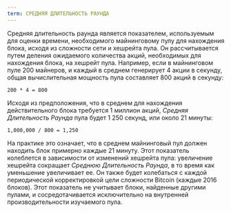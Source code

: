 ```yaml
---
term: СРЕДНЯЯ ДЛИТЕЛЬНОСТЬ РАУНДА
---
```


Средняя длительность раунда является показателем, используемым для оценки времени, необходимого майнинговому пулу для нахождения блока, исходя из сложности сети и хешрейта пула. Он рассчитывается путем деления ожидаемого количества акций, необходимых для нахождения блока, на хешрейт пула. Например, если в майнинговом пуле 200 майнеров, и каждый в среднем генерирует 4 акции в секунду, общая вычислительная мощность пула составляет 800 акций в секунду:

```text
200 * 4 = 800
```

Исходя из предположения, что в среднем для нахождения действительного блока требуется 1 миллион акций, *Средняя Длительность Раунда* пула будет 1 250 секунд, или около 21 минуты:

```text
1,000,000 / 800 = 1,250
```

На практике это означает, что в среднем майнинговый пул должен находить блок примерно каждые 21 минуту. Этот показатель колеблется в зависимости от изменений хешрейта пула: увеличение хешрейта сокращает *Среднюю Длительность Раунда*, в то время как уменьшение увеличивает ее. Он также будет колебаться с каждой периодической корректировкой цели сложности Bitcoin (каждые 2016 блоков). Этот показатель не учитывает блоки, найденные другими пулами, и сосредотачивается исключительно на внутренней производительности изучаемого пула.